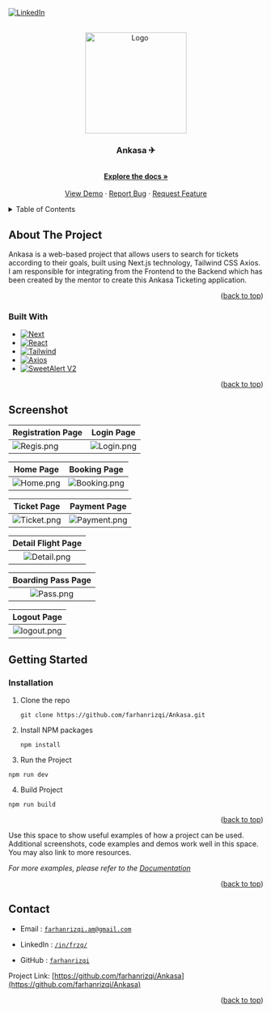 <!-- Improved compatibility of back to top link: See: https://github.com/othneildrew/Best-README-Template/pull/73 -->

<a name="readme-top"></a>

<!--
*** Thanks for checking out the Best-README-Template. If you have a suggestion
*** that would make this better, please fork the repo and create a pull request
*** or simply open an issue with the tag "enhancement".
*** Don't forget to give the project a star!
*** Thanks again! Now go create something AMAZING! :D
-->

<!-- PROJECT SHIELDS -->
<!--
*** I'm using markdown "reference style" links for readability.
*** Reference links are enclosed in brackets [ ] instead of parentheses ( ).
*** See the bottom of this document for the declaration of the reference variables
*** for contributors-url, forks-url, etc. This is an optional, concise syntax you may use.
*** https://www.markdownguide.org/basic-syntax/#reference-style-links
-->
<!--
[![Contributors][contributors-shield]][contributors-url] -->

<!-- [![Forks][forks-shield]][forks-url] -->

<!-- [![Stargazers][stars-shield]][stars-url] -->

<!-- [![Issues][issues-shield]][issues-url] -->

<!-- [![MIT License][license-shield]][license-url] -->

[![LinkedIn][linkedin-shield]][linkedin-url]

<!-- PROJECT LOGO -->
<br />
<div align="center">
  <a href="https://github.com/farhanrizqi/Ankasa">
    <img src="https://res.cloudinary.com/ddrecezrk/image/upload/v1696487283/ankasa/tnkq2c5qlxfyl7gwxzzw.png" alt="Logo" width="200" height="200">
  </a>

  <h3 align="center">Ankasa ✈</h3>

  <p align="center">
    <br />
    <a href="https://github.com/farhanrizqi/Ankasa"><strong>Explore the docs »</strong></a>
    <br />
    <br />
    <a href="">View Demo</a>
    ·
    <a href="mailto:farhanrizqi.am@gmail.com">Report Bug</a>
    ·
    <a href="mailto:farhanrizqi.am@gmail.com">Request Feature</a>
  </p>
</div>

<!-- TABLE OF CONTENTS -->
<details>
  <summary>Table of Contents</summary>
  <ol>
    <li>
      <a href="#about-the-project">About The Project</a>
      <ul>
        <li><a href="#built-with">Built With</a></li>
      </ul>
    </li>
    <li>
      <a href="#getting-started">Getting Started</a>
      <ul>
        <!-- <li><a href="#prerequisites">Prerequisites</a></li> -->
        <li><a href="#installation">Installation</a></li>
      </ul>
    </li>
    <!-- <li><a href="#usage">Usage</a></li> -->
    <!-- <li><a href="#roadmap">Roadmap</a></li> -->
    <li><a href="#contributing">Contributing</a></li>
    <!-- <li><a href="#license">License</a></li> -->
    <li><a href="#contact">Contact</a></li>
    <!-- <li><a href="#acknowledgments">Acknowledgments</a></li> -->
  </ol>
</details>

<!-- ABOUT THE PROJECT -->

## About The Project

Ankasa is a web-based project that allows users to search for tickets according to their goals, built using Next.js technology, Tailwind CSS Axios. I am responsible for integrating from the Frontend to the Backend which has been created by the mentor to create this Ankasa Ticketing application.

<p align="right">(<a href="#readme-top">back to top</a>)</p>

### Built With

- [![Next][Next.js]][Next-url]
- [![React][React.js]][React-url]
- [![Tailwind][TailwindCSS]][Tailwind-url]
- [![Axios][Axios]][Axios-url]
- [![SweetAlert V2][SweetAlert]][Sweet-url]

<p align="right">(<a href="#readme-top">back to top</a>)</p>

<!-- Screenshots -->

## Screenshot

| Registration Page      | Login Page             |
| ---------------------- | ---------------------- |
| ![Regis.png][ss-regis] | ![Login.png][ss-login] |

|      Home Page       |        Booking Page        |
| :------------------: | :------------------------: |
| ![Home.png][ss-home] | ![Booking.png][ss-booking] |

|       Ticket Page        |        Payment Page        |
| :----------------------: | :------------------------: |
| ![Ticket.png][ss-ticket] | ![Payment.png][ss-payment] |

|    Detail Flight Page    |
| :----------------------: |
| ![Detail.png][ss-detail] |

|  Boarding Pass Page  |
| :------------------: |
| ![Pass.png][ss-pass] |

|       Logout Page        |
| :----------------------: |
| ![logout.png][ss-logout] |

<!-- GETTING STARTED -->

## Getting Started

### Installation

1. Clone the repo

   ```
   git clone https://github.com/farhanrizqi/Ankasa.git

   ```

2. Install NPM packages
   ```
   npm install
   ```
3. Run the Project

```
npm run dev

```

4. Build Project

```
npm run build

```

<p align="right">(<a href="#readme-top">back to top</a>)</p>

<!-- USAGE EXAMPLES -->

<!-- ## Usage -->

Use this space to show useful examples of how a project can be used. Additional screenshots, code examples and demos work well in this space. You may also link to more resources.

_For more examples, please refer to the [Documentation](https://example.com)_

<p align="right">(<a href="#readme-top">back to top</a>)</p>

<!-- ROADMAP -->

<!-- ## Roadmap

- [x] Add Changelog
- [x] Add back to top links
- [ ] Add Additional Templates w/ Examples
- [ ] Add "components" document to easily copy & paste sections of the readme
- [ ] Multi-language Support
  - [ ] Chinese
  - [ ] Spanish

See the [open issues](https://github.com/othneildrew/Best-README-Template/issues) for a full list of proposed features (and known issues).

<p align="right">(<a href="#readme-top">back to top</a>)</p> -->

<!-- CONTRIBUTING -->

<!-- ## Contributing

Contributions are what make the open source community such an amazing place to learn, inspire, and create. Any contributions you make are **greatly appreciated**.

If you have a suggestion that would make this better, please fork the repo and create a pull request. You can also simply open an issue with the tag "enhancement".
Don't forget to give the project a star! Thanks again!

1. Fork the Project
2. Create your Feature Branch (`git checkout -b feature/AmazingFeature`)
3. Commit your Changes (`git commit -m 'Add some AmazingFeature'`)
4. Push to the Branch (`git push origin feature/AmazingFeature`)
5. Open a Pull Request

<p align="right">(<a href="#readme-top">back to top</a>)</p> -->

<!-- LICENSE -->

<!-- ## License

Distributed under the MIT License. See `LICENSE.txt` for more information.

<p align="right">(<a href="#readme-top">back to top</a>)</p> -->

<!-- CONTACT -->

## Contact

- Email : [`farhanrizqi.am@gmail.com`](mailto:farhanrizqi.am@gmail.com)

- LinkedIn : [`/in/frzq/`](https://www.linkedin.com/in/frzq/)

- GitHub : [`farhanrizqi`](https://github.com/farhanrizqi)

Project Link: [https://github.com/farhanrizqi/Ankasa](https://github.com/farhanrizqi/Ankasa)

<p align="right">(<a href="#readme-top">back to top</a>)</p>

<!-- ACKNOWLEDGMENTS -->

<!-- ## Acknowledgments -->

<!-- Use this space to list resources you find helpful and would like to give credit to. I've included a few of my favorites to kick things off!

- [Choose an Open Source License](https://choosealicense.com)
- [GitHub Emoji Cheat Sheet](https://www.webpagefx.com/tools/emoji-cheat-sheet)
- [Malven's Flexbox Cheatsheet](https://flexbox.malven.co/)
- [Malven's Grid Cheatsheet](https://grid.malven.co/)
- [Img Shields](https://shields.io)
- [GitHub Pages](https://pages.github.com)
- [Font Awesome](https://fontawesome.com)
- [React Icons](https://react-icons.github.io/react-icons/search)

<p align="right">(<a href="#readme-top">back to top</a>)</p> -->

<!-- MARKDOWN LINKS & IMAGES -->
<!-- https://www.markdownguide.org/basic-syntax/#reference-style-links -->

[contributors-shield]: https://img.shields.io/github/contributors/othneildrew/Best-README-Template.svg?style=for-the-badge
[contributors-url]: https://github.com/eanp
[forks-shield]: https://img.shields.io/github/forks/othneildrew/Best-README-Template.svg?style=for-the-badge
[forks-url]: https://github.com/othneildrew/Best-README-Template/network/members
[stars-shield]: https://img.shields.io/github/stars/othneildrew/Best-README-Template.svg?style=for-the-badge
[stars-url]: https://github.com/othneildrew/Best-README-Template/stargazers
[issues-shield]: https://img.shields.io/github/issues/othneildrew/Best-README-Template.svg?style=for-the-badge
[issues-url]: https://github.com/othneildrew/Best-README-Template/issues
[license-shield]: https://img.shields.io/github/license/othneildrew/Best-README-Template.svg?style=for-the-badge
[license-url]: https://github.com/othneildrew/Best-README-Template/blob/master/LICENSE.txt
[linkedin-shield]: https://img.shields.io/badge/LinkedIn-0077B5?style=for-the-badge&logo=linkedin&logoColor=white
[linkedin-url]: https://www.linkedin.com/in/frzq/

<!-- images section -->

[ss-home]: https://res.cloudinary.com/ddrecezrk/image/upload/v1696487285/ankasa/jsgx4pkufy4ylvlepde0.png
[ss-booking]: https://res.cloudinary.com/ddrecezrk/image/upload/v1696514716/ankasa/booking_bemr41.png
[ss-regis]: https://res.cloudinary.com/ddrecezrk/image/upload/v1700486327/ankasa/usg9cmnbvp5e6xr0p79o.png
[ss-ticket]: https://res.cloudinary.com/ddrecezrk/image/upload/v1696515504/ankasa/ticket_cx5mtc.png
[ss-pass]: https://res.cloudinary.com/ddrecezrk/image/upload/v1696514715/ankasa/pass_svcphc.png
[ss-payment]: https://res.cloudinary.com/ddrecezrk/image/upload/v1696514715/ankasa/payment_lhalq3.png
[ss-profile]: https://res.cloudinary.com/ddrecezrk/image/upload/v1696514715/ankasa/profile_ovp1p4.png
[ss-detail]: https://res.cloudinary.com/ddrecezrk/image/upload/v1696515504/ankasa/detail_lltkrt.png
[ss-logout]: https://res.cloudinary.com/ddrecezrk/image/upload/v1696514715/ankasa/logout_l36jsc.png
[ss-login]: https://res.cloudinary.com/ddrecezrk/image/upload/v1696487283/ankasa/ijfmef1qm6zwsgjpaj6o.png

<!-- built section -->

[Next.js]: https://img.shields.io/badge/next.js-000000?style=for-the-badge&logo=nextdotjs&logoColor=white
[Next-url]: https://nextjs.org/
[React.js]: https://img.shields.io/badge/React-20232A?style=for-the-badge&logo=react&logoColor=61DAFB
[React-url]: https://reactjs.org/
[Bootstrap.com]: https://img.shields.io/badge/Bootstrap-563D7C?style=for-the-badge&logo=bootstrap&logoColor=white
[Bootstrap-url]: https://getbootstrap.com
[TailwindCSS]: https://img.shields.io/badge/Tailwind_CSS-38B2AC?style=for-the-badge&logo=tailwind-css&logoColor=white
[Tailwind-url]: https://tailwindcss.com
[Axios]: https://img.shields.io/npm/v/axios
[Axios-url]: https://axios-http.com/docs/intro
[SweetAlert]: https://img.shields.io/npm/v/sweetalert2
[Sweet-url]: https://sweetalert2.github.io/
